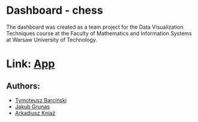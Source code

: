 # Dashboard - chess
The dashboard was created as a team project for the Data Visualization Techniques course at the Faculty of Mathematics and Information Systems at  Warsaw University of Technology.

# Link: [App](https://arkadiusz-kniaz-projects.shinyapps.io/Chess_Project/)

## Authors:
- [Tymoteusz Barciński](https://github.com/tbarcinski)
- [Jakub Grunas](https://github.com/grooney39)
- [Arkadiusz Kniaź](https://github.com/arekkn)

